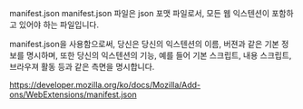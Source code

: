 manifest.json
manifest.json 파일은 json 포맷 파일로서, 모든 웹 익스텐션이 포함하고 있어야 하는 파일입니다.

manifest.json을 사용함으로써, 당신은 당신의 익스텐션의 이름, 버젼과 같은 기본 정보를 명시하며, 또한 당신의 익스텐션의 기능, 예를 들어 기본 스크립트, 내용 스크립트, 브라우져 활동 등과 같은 측면을 명시합니다.

https://developer.mozilla.org/ko/docs/Mozilla/Add-ons/WebExtensions/manifest.json